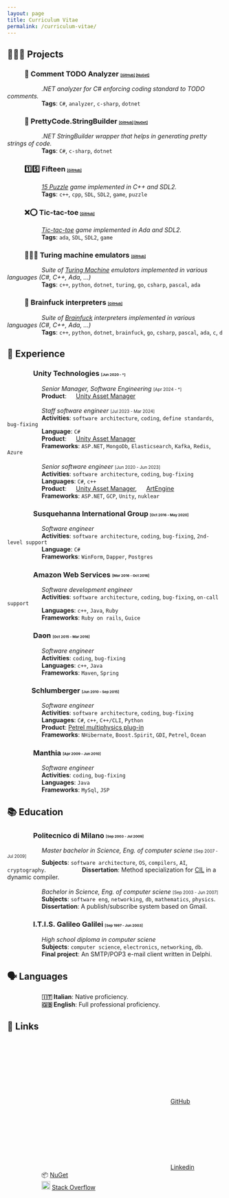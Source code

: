 ```yaml
---
layout: page
title: Curriculum Vitae
permalink: /curriculum-vitae/
---
```


## 👨🏻‍💻 Projects
### <span style="padding-left:40px">📝 Comment TODO Analyzer</span> <span style="font-size:.5em">[[GitHub]](https://github.com/sanelli/Todo.Analyzer) [[NuGet]](https://www.nuget.org/packages/Comment.Todo.Analyzer)</span>
<span style="padding-left:80px">*.NET analyzer for C# enforcing coding standard to TODO comments.*</span><br/>
<span style="padding-left:80px">**Tags**: `C#`, `analyzer`, `c-sharp`, `dotnet`</span>

### <span style="padding-left:40px">👷 PrettyCode.StringBuilder</span> <span style="font-size:.5em">[[GitHub]](https://github.com/sanelli/PrettyCode.StringBuilder) [[NuGet]](https://www.nuget.org/packages/PrettyCode.StringBuilder)</span>
<span style="padding-left:80px">*.NET StringBuilder wrapper that helps in generating pretty strings of code.*</span><br/>
<span style="padding-left:80px">**Tags**: `C#`, `c-sharp`, `dotnet`</span>

### <span style="padding-left:40px">1️⃣5️⃣ Fifteen</span> <span style="font-size:.5em">[[GitHub]](https://github.com/sanelli/fifteen)</span>
<span style="padding-left:80px">*[15 Puzzle](https://en.wikipedia.org/wiki/15_Puzzle) game implemented in C++ and SDL2.*</span><br/>
<span style="padding-left:80px">**Tags**: `c++`, `cpp`, `SDL`, `SDL2`, `game`, `puzzle`</span>

### <span style="padding-left:40px">❌⭕️ Tic-tac-toe</span> <span style="font-size:.5em">[[GitHub]](https://github.com/sanelli/tic-tac-toe)</span>
<span style="padding-left:80px">*[Tic-tac-toe](https://en.wikipedia.org/wiki/Tic-tac-toe) game implemented in Ada and SDL2.*</span><br/>
<span style="padding-left:80px">**Tags**: `ada`, `SDL`, `SDL2`, `game`</span>

### <span style="padding-left:40px">🧑🏻‍💻 Turing machine emulators</span> <span style="font-size:.5em">[[GitHub]](https://github.com/sanelli/turing)</span>
<span style="padding-left:80px">*Suite of [Turing Machine](https://en.wikipedia.org/wiki/Turing_machine) emulators implemented in various languages (C#, C++, Ada, ...)*</span><br/>
<span style="padding-left:80px">**Tags**: `c++`, `python`, `dotnet`, `turing`, `go`, `csharp`, `pascal`, `ada`</span>

### <span style="padding-left:40px">🧠 Brainfuck interpreters</span> <span style="font-size:.5em">[[GitHub]](https://github.com/sanelli/brainfuck)</span>
<span style="padding-left:80px">*Suite of [Brainfuck](https://en.wikipedia.org/wiki/Brainfuck) interpreters implemented in various languages (C#, C++, Ada, ...)*</span><br/>
<span style="padding-left:80px">**Tags**: `c++`, `python`, `dotnet`, `brainfuck`, `go`, `csharp`, `pascal`, `ada`, `c`, `d`</span>

## 💼 Experience
### <span style="padding-left:40px"><img style="width:1em" src="https://cdn.sanity.io/images/fuvbjjlp/production/36cbc8ae92c7711afb9ab1ec9f7174863f4d7c19-22x24.svg"/> Unity Technologies</span> <span style="font-size:0.5em">[Jun 2020 - *]</span>
<span style="padding-left:80px">*Senior Manager, Software Engineering*</span> <span style="font-size:0.7em">[Apr 2024 - *]</span><br/>
<span style="padding-left:80px">**Product**: <img style="width:1em" src="https://cdn.cloud.unity.com/dist/udash/app/assets/d813f41f423b810b00872d05b42e1cad.png"/> [Unity Asset Manager](https://unity.com/products/asset-manager)</span><br/><br/>
<span style="padding-left:80px">*Staff software engineer*</span> <span style="font-size:0.7em">[Jul 2023 - Mar 2024]</span><br/>
<span style="padding-left:80px">**Activities**: `software architecture`, `coding`, `define standards`, `bug-fixing`</span><br/>
<span style="padding-left:80px">**Language**: `C#`</span><br/>
<span style="padding-left:80px">**Product**: <img style="width:1em" src="https://cdn.cloud.unity.com/dist/udash/app/assets/d813f41f423b810b00872d05b42e1cad.png"/> [Unity Asset Manager](https://unity.com/products/asset-manager)</span><br/>
<span style="padding-left:80px">**Frameworks**: `ASP.NET`, `MongoDb`, `Elasticsearch`, `Kafka`, `Redis`, `Azure`</span><br/><br/>
<span style="padding-left:80px">*Senior software engineer*</span> <span style="font-size:0.7em">[Jun 2020 - Jun 2023]</span> <br/>
<span style="padding-left:80px">**Activities**: `software architecture`, `coding`, `bug-fixing`</span><br/>
<span style="padding-left:80px">**Languages**: `C#`, `c++`</span><br/>
<span style="padding-left:80px">**Product**: <img style="width:1em" src="https://cdn.cloud.unity.com/dist/udash/app/assets/d813f41f423b810b00872d05b42e1cad.png"/> [Unity Asset Manager](https://unity.com/products/asset-manager), <img style="width:1em" src="https://yt3.googleusercontent.com/Lg6oQVNLv_zlIn4jxhl0_xXmyAtaYJSQbsxZZ27MoTnvmV59gTPLp3eA73m5OmEw9KhikhUPLhQ=s176-c-k-c0x00ffffff-no-rj"/> [ArtEngine](https://unity.com/products/unity-artengine)</span><br/>
<span style="padding-left:80px">**Frameworks**: `ASP.NET`, `GCP`, `Unity`, `nuklear`</span>

### <span style="padding-left:40px"><img style="width:1em" src="https://yt3.googleusercontent.com/NAtgYwnczhZUtFopQG_ZcA70mAFVKEo-k1k34D8a3hfsuaW03hPFyuN83lcmvuYisseulaqNGQ=s900-c-k-c0x00ffffff-no-rj"/> Susquehanna International Group</span> <span style="font-size:0.5em">[Oct 2016 - May 2020]</span> 
<span style="padding-left:80px">*Software engineer*</span><br/>
<span style="padding-left:80px">**Activities**: `software architecture`, `coding`, `bug-fixing`, `2nd-level support`</span><br/>
<span style="padding-left:80px">**Language**: `C#`</span><br/>
<span style="padding-left:80px">**Frameworks**: `WinForm`, `Dapper`, `Postgres`</span>

### <span style="padding-left:40px"><img style="width:1em" src="https://upload.wikimedia.org/wikipedia/commons/thumb/9/93/Amazon_Web_Services_Logo.svg/2560px-Amazon_Web_Services_Logo.svg.png" /> Amazon Web Services</span> <span style="font-size:0.5em">[Mar 2016 - Oct 2016]</span> 
<span style="padding-left:80px">*Software development engineer*</span><br/>
<span style="padding-left:80px">**Activities**: `software architecture`, `coding`, `bug-fixing`, `on-call support`</span><br/>
<span style="padding-left:80px">**Languages**: `c++`, `Java`, `Ruby`</span><br/>
<span style="padding-left:80px">**Frameworks**: `Ruby on rails`, `Guice`</span>

### <span style="padding-left:40px"><img style="width:1em" src="https://play-lh.googleusercontent.com/Y1CkYfT4lhYaXHNUx-pHwTqBQOam4R68TJvw07gR97L_yqO6sfRQveaRTLlXu5m_eq_j=w240-h480-rw" /> Daon</span> <span style="font-size:0.5em">[Oct 2015 - Mar 2016]</span> 
<span style="padding-left:80px">*Software engineer*</span><br/>
<span style="padding-left:80px">**Activities**: `coding`, `bug-fixing`</span><br/>
<span style="padding-left:80px">**Languages**: `c++`, `Java`</span><br/>
<span style="padding-left:80px">**Frameworks**: `Maven`, `Spring`</span>

### <span style="padding-left:40px"><img style="width:1em" src="https://upload.wikimedia.org/wikipedia/commons/d/d6/SLB_Logo_2022.svg" />Schlumberger</span> <span style="font-size:0.5em">[Jun 2010 - Sep 2015]</span> 
<span style="padding-left:80px">*Software engineer*</span><br/>
<span style="padding-left:80px">**Activities**: `software architecture`, `coding`, `bug-fixing`</span><br/>
<span style="padding-left:80px">**Languages**: `C#`, `c++`, `C++/CLI`, `Python`</span><br/>
<span style="padding-left:80px">**Product**: [Petrel multiphysics plug-in](https://www.software.slb.com/products/petrel/petrel-geophysics/petrel-multiphysics-plug-in)</span><br/>
<span style="padding-left:80px">**Frameworks**: `NHibernate`, `Boost.Spirit`, `GDI`, `Petrel`, `Ocean`</span>

### <span style="padding-left:40px"><img style="width:1em" src="https://zenprospect-production.s3.amazonaws.com/uploads/pictures/65b895849b704b0001e5d0a4/picture"/> Manthia</span> <span style="font-size:0.5em">[Apr 2009 - Jun 2010]</span> 
<span style="padding-left:80px">*Software engineer*</span><br/>
<span style="padding-left:80px">**Activities**: `coding`, `bug-fixing`</span><br/>
<span style="padding-left:80px">**Languages**: `Java`</span><br/>
<span style="padding-left:80px">**Frameworks**: `MySql`, `JSP`</span>

## 📚 Education
### <span style="padding-left:40px"> <img style="width:1em" src="https://iconape.com/wp-content/png_logo_vector/politecnico-milano-logo.png"/> Politecnico di Milano</span> <span style="font-size:0.5em">[Sep 2003 - Jul 2009]</span> 
<span style="padding-left:80px">*Master bachelor in Science, Eng. of computer sciene*</span> <span style="font-size:0.7em">[Sep 2007 - Jul 2009]</span> <br/>
<span style="padding-left:80px">**Subjects**: `software architecture`, `OS`, `compilers`, `AI`, `cryptography`.</span>
<span style="padding-left:80px">**Dissertation**: Method specialization for [CIL](https://en.wikipedia.org/wiki/Common_Intermediate_Language) in a dynamic compiler.</span><br/><br/>
<span style="padding-left:80px">*Bachelor in Science, Eng. of computer sciene*</span> <span style="font-size:0.7em">[Sep 2003 - Jun 2007]</span> <br/>
<span style="padding-left:80px">**Subjects**: `software eng`, `networking`, `db`, `mathematics`, `physics`.</span><br/>
<span style="padding-left:80px">**Dissertation**: A publish/subscribe system based on Gmail.</span>

### <span style="padding-left:40px"> <img style="width:1em" src="https://www.galileicrema.edu.it/sites/default/files/logogalilei.png"/> I.T.I.S. Galileo Galilei</span> <span style="font-size:0.5em">[Sep 1997 - Jun 2003]</span> 
<span style="padding-left:80px">*High school diploma in computer sciene*</span><br/>
<span style="padding-left:80px">**Subjects**: `computer science`, `electronics`, `networking`, `db`.</span><br/>
<span style="padding-left:80px">**Final project**: An SMTP/POP3 e-mail client written in Delphi.</span>

## 🗣️ Languages
<span style="padding-left:80px">**🇮🇹 Italian**: Native proficiency.</span><br/>
<span style="padding-left:80px">**🇬🇧 English**: Full professional proficiency.</span><br/>

## 🔗 Links
<span style="padding-left:80px"><svg class="svg-icon"><use xlink:href="/assets/minima-social-icons.svg#github"></use></svg>[GitHub](https://github.com/sanelli)</span><br/>
<span style="padding-left:80px"><svg class="svg-icon"><use xlink:href="/assets/minima-social-icons.svg#linkedin"></use></svg>[Linkedin](http://linkedin.com/in/stefanoanelli/)</span><br/>
<span style="padding-left:80px">📦 [NuGet](https://www.nuget.org/profiles/sanelli)</span><br/>
<span style="padding-left:80px"><img src="https://cdn-icons-png.flaticon.com/512/2111/2111628.png" width=20 height=20 /> [Stack Overflow](https://stackoverflow.com/users/1468832/sanelli)</span><br/>
